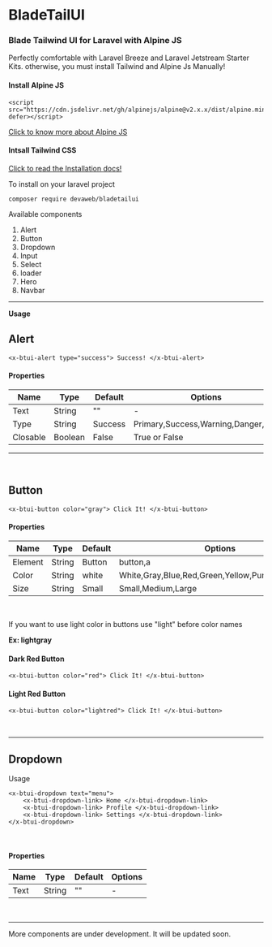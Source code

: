 # BladeTailUI
### Blade Tailwind UI for Laravel with Alpine JS

Perfectly comfortable with Laravel Breeze and Laravel Jetstream Starter Kits. otherwise, you must install Tailwind and Alpine Js Manually!

#### Install Alpine JS
```
<script src="https://cdn.jsdelivr.net/gh/alpinejs/alpine@v2.x.x/dist/alpine.min.js" defer></script>
```

[Click to know more about Alpine JS](https://github.com/alpinejs/alpine)


#### Intsall Tailwind CSS
[Click to read the Installation docs!](https://tailwindcss.com/docs/guides/laravel)

To install on your laravel project

``` 
composer require devaweb/bladetailui 
```


Available components
1. Alert
2. Button
3. Dropdown
4. Input
5. Select
6. loader
7. Hero
8. Navbar

***

**Usage**

## Alert

```
<x-btui-alert type="success"> Success! </x-btui-alert>
```

#### Properties

| Name     | Type    | Default | Options |
|-------   |---      |---|---|
| Text     | String  | "" | - |
| Type     | String  | Success | Primary,Success,Warning,Danger,Info |
| Closable | Boolean | False |True or False  |

***

<br/>

## Button

```
<x-btui-button color="gray"> Click It! </x-btui-button>
```

#### Properties
| Name     | Type    | Default | Options |
|-------   |---      |---|---|
| Element     | String  | Button | button,a |
| Color     | String  | white | White,Gray,Blue,Red,Green,Yellow,Purple,Pink,Indigo |
| Size | String | Small | Small,Medium,Large  |

<br>

If you want to use light color in buttons use "light" before color names 

**Ex: lightgray**

#### Dark Red Button
```
<x-btui-button color="red"> Click It! </x-btui-button>
```

#### Light Red Button
```
<x-btui-button color="lightred"> Click It! </x-btui-button>
```

<br/>

<hr/>

## Dropdown
Usage
```
<x-btui-dropdown text="menu">
    <x-btui-dropdown-link> Home </x-btui-dropdown-link>
    <x-btui-dropdown-link> Profile </x-btui-dropdown-link>
    <x-btui-dropdown-link> Settings </x-btui-dropdown-link>
</x-btui-dropdown>
```
<br/>

#### Properties
| Name     | Type    | Default | Options |
|:-------  |:---:   |---|---|
| Text     | String  | "" | -  |

<br>

***

More components are under development. It will be updated soon.
